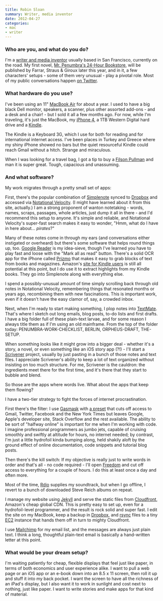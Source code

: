 ```yaml
---
title: Robin Sloan
summary: Writer, media inventor
date: 2012-04-27
categories:
- mac
- writer
---
```


### Who are you, and what do you do?

I'm a [writer and media inventor](http://www.robinsloan.com/about/ "About Robin.") usually based in San Francisco, currently on the road. My first novel, [Mr. Penumbra's 24-Hour Bookstore](http://www.robinsloan.com/mr-penumbra/ "Robin's first novel."), will be published by Farrar, Straus & Giroux later this year, and in it, a few characters' setups - some of them very unusual - play a pivotal role. Most of my public conversations happen [on Twitter](http://twitter.com/robinsloan/ "Robin's Twitter account.").

### What hardware do you use?

I've been using an 11" [MacBook Air][macbook-air] for about a year. I used to have a big black Dell monitor, speakers, a scanner, plus other assorted add-ons - and a desk and a chair! - but I sold it all a few months ago. For now, while I'm traveling, it's just the MacBook, my [iPhone 4][iphone-4], a 1TB Western Digital hard drive and a [Kindle][].

The Kindle is a Keyboard 3G, which I use for both for reading and for international internet access. I've been places in Turkey and Greece where my shiny iPhone showed no bars but the quiet resourceful Kindle could reach Gmail without a hitch. Strange and miraculous.

When I was looking for a travel bag, I got a tip to buy a [Filson Pullman][pullman] and man it is super great. Tough, capacious and unassuming.

### And what software?

My work migrates through a pretty small set of apps:

First, there's the popular combination of [Simplenote][simplenote-ios] synced to [Dropbox][] and accessed via [Notational Velocity][notational-velocity]. (I might have learned about it from this site, actually.) I am a strong proponent of wanton notetaking - words, names, scraps, passages, whole articles, just dump it all in there - and I'd recommend this setup to anyone. It's simple and reliable, and Notational Velocity's super-fast search makes it easy to wonder, "Hmm, what do I have in here about... *pirates*?"

Many of these notes come in through my ears (and conversations either instigated or overheard) but there's some software that helps round things up, too. [Google Reader][google-reader] is my idea-sieve, though I've learned you have to play fast and loose with the "Mark all as read" button. There's a solid OCR app for the iPhone called [Prizmo][prizmo-ios] that makes it easy to grab blocks of text from books and magazines. Amazon's [site for Kindle users](http://kindle.amazon.com/ "The Kindle user's website.") is still all potential at this point, but I do use it to extract highlights from my Kindle books. They go into Simplenote along with everything else.

I spend a possibly-unusual amount of time simply scrolling back through old notes in Notational Velocity, remembering things that resonated months or years ago, recombining them with new fascinations. This is important work, even if it doesn't have the easy clamor of, say, a crowded inbox.

Next, when I'm ready to start making something, I plop notes into [TextMate][]. That's where I sketch out long emails, blog posts, to-do lists and first drafts. I have a big folder full of these plain-text larvae, and for some reason I always title them as if I'm using an old mainframe. From the top of the folder today: PENUMBRA-WORK-CHECKLIST, BERLIN, ORPHEUS-DRAFT, THE-SETUP.

When something looks like it might grow into a bigger deal - whether it's a story, a novel, or even something like an iOS story app (?!) - I'll start a [Scrivener][] project, usually by just pasting in a bunch of those notes and text files. I appreciate Scrivener's ability to keep a lot of text organized without insisting on too much structure. For me, Scrivener is the cauldron: the ingredients meet there for the first time, and it's there that they start to bubble and blend.

So those are the apps where words live. What about the apps that keep them flowing?

I have a two-tier strategy to fight the forces of internet procrastination.

First there's the filter: I use [Gasmask][gas-mask] with [a preset](https://gist.github.com/1759383/ "Robin's Gas Mask preset gist.") that cuts off access to Gmail, Twitter, Facebook and the New York Times but leaves Google, Apple's developer site, Stack Overflow and the rest available. The ability to be sort of "halfway online" is important for me when I'm working with code. I imagine professional programmers as jumbo jets, capable of cruising smoothly and swiftly at altitude for hours, no internet needed; by contrast, I'm just a little hydrofoil kinda bumping along, held shakily aloft by the ground effect of online documentation, code snippets and tutorial blog posts.

Then there's the kill switch: If my objective is really just to write words in order and that's all - no code required - I'll open [Freedom][] and cut off access to everything for a couple of hours. I do this at least once a day and often more.

Most of the time, [Rdio][] supplies my soundtrack, but when I go offline, I revert to a bunch of downloaded Steve Reich albums on repeat.

I manage my website using [Jekyll][] and serve the static files from [Cloudfront][], Amazon's cheap global CDN. This is pretty easy to set up, even for a hydrofoil-level programmer, and the result is rock solid and super fast. I edit the site on my MacBook, keep a backup in [Dropbox][], and [rsync][] files to a tiny [EC2][] instance that hands them off in turn to mighty Cloudfront.

I use [Mailchimp][] for my email list, and the messages are always just plain text. I think a long, thoughtful plain-text email is basically a hand-written letter at this point.

### What would be your dream setup?

I'm waiting patiently for cheap, flexible displays that feel just like paper, in terms of both economics and user experience alike. I want to pull a web page or an iOS app or an e-book down into an 8.5 x 11 screen, then roll it up and stuff it into my back pocket. I want the screen to have all the richness of an iPad's display, but I also want it to work in sunlight and cost next to nothing, just like paper. I want to write stories and make apps for that kind of material.

[cloudfront]: https://aws.amazon.com/cloudfront/ "A content delivery service."
[dropbox]: https://www.dropbox.com/ "Online syncing and storage."
[ec2]: https://aws.amazon.com/ec2/ "A web service for virtualised processing."
[freedom]: https://freedom.to/ "Productivity software that locks you away from the Internet."
[gas-mask]: https://www.macupdate.com/app/mac/29949/gas-mask "A hosts file editor for the Mac."
[google-reader]: https://en.wikipedia.org/wiki/Google_Reader "A web-based feed reader."
[iphone-4]: https://en.wikipedia.org/wiki/IPhone_4 "A smartphone."
[jekyll]: https://jekyllrb.com/ "A static site generator."
[kindle]: http://web.archive.org/web/20230315012831/http://www.amazon.com/Kindle-Ereader-ebook-reader/dp/B007HCCNJU/ "A digital book reader."
[macbook-air]: https://www.apple.com/macbook-air/ "A very thin laptop."
[mailchimp]: https://mailchimp.com/ "A templated mailing list system."
[notational-velocity]: https://notational.net/ "A clever note-taking app for the Mac."
[prizmo-ios]: https://apps.apple.com/app/id366791896 "An OCR app."
[pullman]: http://web.archive.org/web/20150905143029/http://www.filson.com/products/pullman.70243.html "A bag."
[rdio]: http://web.archive.org/web/20151209115835/http://www.rdio.com:80/home/en-us/ "A music streaming service."
[rsync]: https://rsync.samba.org/ "An open-source file transfer/syncing tool."
[scrivener]: http://www.literatureandlatte.com/scrivener.php "A Mac text editor aimed at writers."
[simplenote-ios]: https://apps.apple.com/us/app/simplenote/id289429962 "A note app with cloud syncing."
[textmate]: https://macromates.com/ "A text editor for the Mac."
